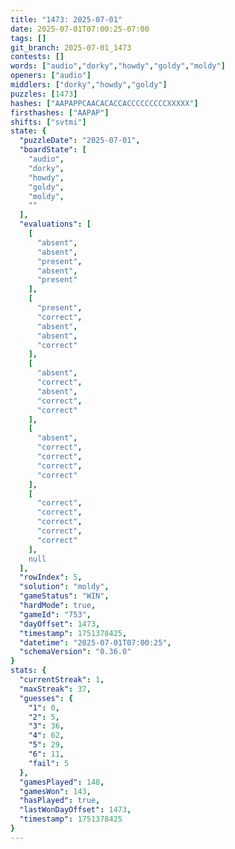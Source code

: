 ```yaml
---
title: "1473: 2025-07-01"
date: 2025-07-01T07:00:25-07:00
tags: []
git_branch: 2025-07-01_1473
contests: []
words: ["audio","dorky","howdy","goldy","moldy"]
openers: ["audio"]
middlers: ["dorky","howdy","goldy"]
puzzles: [1473]
hashes: ["AAPAPPCAACACACCACCCCCCCCCXXXXX"]
firsthashes: ["AAPAP"]
shifts: ["svtmi"]
state: {
  "puzzleDate": "2025-07-01",
  "boardState": [
    "audio",
    "dorky",
    "howdy",
    "goldy",
    "moldy",
    ""
  ],
  "evaluations": [
    [
      "absent",
      "absent",
      "present",
      "absent",
      "present"
    ],
    [
      "present",
      "correct",
      "absent",
      "absent",
      "correct"
    ],
    [
      "absent",
      "correct",
      "absent",
      "correct",
      "correct"
    ],
    [
      "absent",
      "correct",
      "correct",
      "correct",
      "correct"
    ],
    [
      "correct",
      "correct",
      "correct",
      "correct",
      "correct"
    ],
    null
  ],
  "rowIndex": 5,
  "solution": "moldy",
  "gameStatus": "WIN",
  "hardMode": true,
  "gameId": "753",
  "dayOffset": 1473,
  "timestamp": 1751378425,
  "datetime": "2025-07-01T07:00:25",
  "schemaVersion": "0.36.0"
}
stats: {
  "currentStreak": 1,
  "maxStreak": 37,
  "guesses": {
    "1": 0,
    "2": 5,
    "3": 36,
    "4": 62,
    "5": 29,
    "6": 11,
    "fail": 5
  },
  "gamesPlayed": 148,
  "gamesWon": 143,
  "hasPlayed": true,
  "lastWonDayOffset": 1473,
  "timestamp": 1751378425
}
---
```

<!-- more -->
